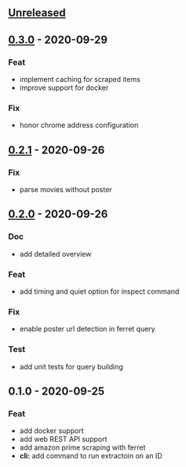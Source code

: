 <a name="unreleased"></a>
## [Unreleased]


<a name="0.3.0"></a>
## [0.3.0] - 2020-09-29
### Feat
- implement caching for scraped items
- improve support for docker

### Fix
- honor chrome address configuration


<a name="0.2.1"></a>
## [0.2.1] - 2020-09-26
### Fix
- parse movies without poster


<a name="0.2.0"></a>
## [0.2.0] - 2020-09-26
### Doc
- add detailed overview

### Feat
- add timing and quiet option for inspect command

### Fix
- enable poster url detection in ferret query

### Test
- add unit tests for query building


<a name="0.1.0"></a>
## 0.1.0 - 2020-09-25
### Feat
- add docker support
- add web REST API support
- add amazon prime scraping with ferret
- **cli:** add command to run extractoin on an ID


[Unreleased]: https://github.com/noandrea/scrap/compare/0.3.0...HEAD
[0.3.0]: https://github.com/noandrea/scrap/compare/0.2.1...0.3.0
[0.2.1]: https://github.com/noandrea/scrap/compare/0.2.0...0.2.1
[0.2.0]: https://github.com/noandrea/scrap/compare/0.1.0...0.2.0
